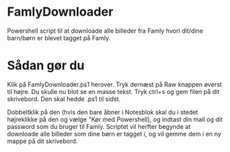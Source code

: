 # FamlyDownloader

Powershell script til at downloade alle billeder fra Famly hvori dit/dine barn/børn er blevet tagget på Famly.

# Sådan gør du
 Klik på FamlyDownloader.ps1 herover. Tryk dernæst på Raw knappen øverst til højre. Du skulle nu blot se en masse tekst. 
 Tryk ctrl+s og gem filen på dit skrivebord. Den skal hedde .ps1 til sidst.
 
 Dobbeltklik på den (hvis den bare åbner i Notesblok skal du i stedet højreklikke på den og vælge "Kør med Powershell), og indtast din mail og dit password som du bruger til Famly. Scriptet vil herfter begynde at downloade alle billeder som dine børn er tagget i, og vil gemme dem i en ny mappe på dit skrivebord.
